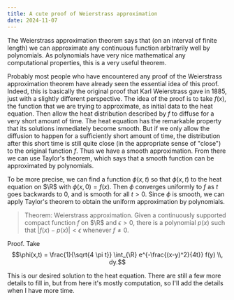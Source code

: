 ```yaml
---
title: A cute proof of Weierstrass approximation
date: 2024-11-07
---
```


The Weierstrass approximation theorem says that (on an interval of finite length) we can approximate any continuous function arbitrarily well by polynomials.
As polynomials have very nice mathematical any computational properties, this is a very useful theorem.

Probably most people who have encountered any proof of the Weierstrass approximation theorem have already seen the essential idea of this proof.
Indeed, this is basically the original proof that Karl Weierstrass gave in 1885, just with a slightly different perspective.
The idea of the proof is to take $f(x)$, the function that we are trying to approximate, as initial data to the heat equation.
Then allow the heat distribution described by $f$ to diffuse for a very short amount of time.
The heat equation has the remarkable property that its solutions immediately become smooth.
But if we only allow the diffusion to happen for a sufficiently short amount of time, the distribution after this short time is still quite close (in the appropriate sense of "close") to the original function $f$.
Thus we have a smooth approximation.
From there we can use Taylor's theorem, which says that a smooth function can be approximated by polynomials.

To be more precise, we can find a function $\phi(x,t)$ so that $\phi(x,t)$ to the heat equation on $\R$ with $\phi(x,0) = f(x)$.
Then $\phi$ converges uniformly to $f$ as $t$ goes backwards to $0$, and is smooth for all $t > 0$.
Since $\phi$ is smooth, we can apply Taylor's theorem to obtain the uniform approximation by polynomials.


> Theorem: Weierstrass approximation. Given a continuously supported compact function $f$ on $\R$ and $\epsilon > 0$, there is a polynomial $p(x)$ such that $|f(x) - p(x)| < \epsilon$ whenever $f \neq 0$.

Proof. Take
$$\phi(x,t) = \frac{1}{\sqrt{4 \pi t}} \int_{\R} e^{-\frac{(x-y)^2}{4t}} f(y) \\, dy.$$

This is our desired solution to the heat equation.
There are still a few more details to fill in, but from here it's mostly computation, so I'll add the details when I have more time.
